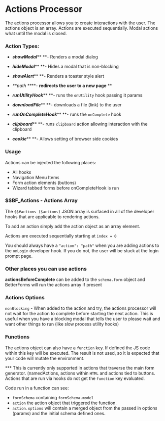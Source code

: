 # Actions Processor

The actions processor allows you to create interactions with the user. The actions object is an array. Actions are executed sequentially. Modal actions what until the modal is closed.

### Action Types:

* _**showModal**_** **- Renders a modal dialog

* _**hideModal**_** **- Hides a modal that is non-blocking

* _**showAlert**_** **- Renders a toaster style alert

* _**path **_**- **redirects the user to a new page** **

* _**runUtilityHook**_** **- runs the `onUtility` hook passing it params

* _**downloadFile**_** **- downloads a file \(link\) to the user

* _**runOnCompleteHook**_** **- runs the `onComplete` hook

* _**clipboard**_** **- runs `clipboard` action allowing interaction with the clipboard

* _**cookie**_** **- Allows setting of browser side cookies

### Usage

Actions can be injected the following places:

* All hooks 
* Navigation Menu Items
* Form action elements \(buttons\)
* Wizard tabbed forms before onCompleteHook is run

### \$\$BF_Actions - Actions Array

The `$$#actions ($actions)` JSON array is surfaced in all of the developer hooks that are applicable to rendering actions.

To add an action simply add the action object as an array element.

Actions are executed sequentially starting at `index = 0`

You should always have a `"action": "path"` when you are adding actions to the `onLogin` developer hook. If you do not, the user will be stuck at the login prompt page.

### Other places you can use actions

**actionsBeforeComplete** can be added to the `schema.form` object and BetterForms will run the actions array if present

### Actions Options

`nonBlocking` - When added to the action and try, the actions processor will not wait for the action to complete before starting the next action. This is useful when you have a blocking modal that tells the user to please wait and want other things to run \(like slow process utility hooks\)

### Functions

The actions object can also have a `function` key. If defined the JS code within this key will be executed. The result is not used, so it is expected that your code will mutate the environment.

\*\*\* This is currently only supported in actions that traverse the main form generator. \(namedActions, actions within `HTML` and actions tied to buttons. Actions that are run via hooks do not get the `function` key evaluated.

Code run in a function can see:

* `formSchema` containing `formSchema.model`
* `action` the action object that triggered the function. 
* `action.options` will contain a merged object from the passed in options (params) and the initial schema defined ones.



